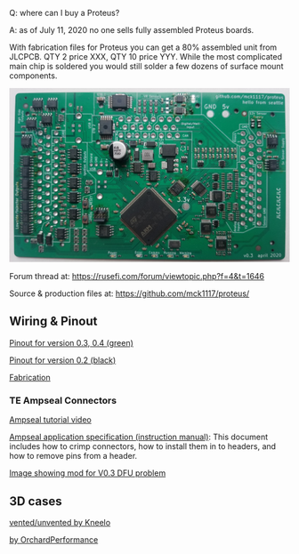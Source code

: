 Q: where can I buy a Proteus?

A: as of July 11, 2020 no one sells fully assembled Proteus boards.

With fabrication files for Proteus you can get a 80% assembled unit from JLCPCB. QTY 2 price XXX, QTY 10 price YYY.
While the most complicated main chip is soldered you would still solder a few dozens of surface mount components. 


![x](Hardware/Proteus/Hardware-Proteus-0.3.jpg)  

Forum thread at: https://rusefi.com/forum/viewtopic.php?f=4&t=1646

Source & production files at: https://github.com/mck1117/proteus/

## Wiring & Pinout

[Pinout for version 0.3, 0.4 (green)](Hardware-Proteus-Wiring-v03)

[Pinout for version 0.2 (black)](Hardware-Proteus-Wiring-v02)

[Fabrication](Hardware-Proteus-Fabrication)

### TE Ampseal Connectors

[Ampseal tutorial video](https://www.youtube.com/watch?v=24bNFu7a9lc)

[Ampseal application specification (instruction manual)](https://www.te.com/commerce/DocumentDelivery/DDEController?Action=showdoc&DocId=Specification+Or+Standard%7F114-16016%7FM%7Fpdf%7FEnglish%7FENG_SS_114-16016_M.pdf%7FN-A): This document includes how to crimp connectors, how to install them in to headers, and how to remove pins from a header.

[Image showing mod for V0.3 DFU problem](Images/Proteus_DFU_Hack.jpg)


<a name="3d_cases"/>

## 3D cases

[vented/unvented by Kneelo](Hardware/Proteus/Proteus_0.3_case_by_kneelo.zip)

[by OrchardPerformance](https://rusefi.com/forum/download/file.php?id=6271) 